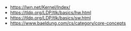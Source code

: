 - https://lwn.net/Kernel/Index/
- https://tldp.org/LDP/tlk/basics/hw.html
- https://tldp.org/LDP/tlk/basics/sw.html
- https://www.baeldung.com/cs/category/core-concepts
  
